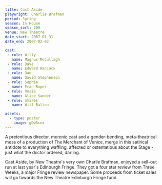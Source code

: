 ```yaml
---
title: Cast Aside
playwright: Charlie Brafman
period: Spring
season: In House
season_sort: 200
venue: New Theatre
date_start: 2007-01-31
date_end: 2007-02-02

cast:
 - role: Willy
   name: Magnus McCullagh
 - role: Dave
   name: Edward Hancock
 - role: Dan
   name: David Stephenson
 - role: Sophia
   name: Fran Roper
 - role: Rosie
   name: Alice Sander
 - role: Smires
   name: Will Ralton

assets:
  - type: poster
    image: gDw5cnx
---
```


A pretentious director, moronic cast and a gender-bending, meta-theatrical mess of a production of The Merchant of Venice, merge in this satirical antidote to everything waffling, affected or ostentatious about the Stage - just what the doctor ordered, darling.

Cast Aside, by New Theatre's very own Charlie Brafman, enjoyed a sell-out run at last year's Edinburgh Fringe. They got a four star review from Three Weeks, a major Fringe review newspaper. Some proceeds from ticket sales will go towards the New Theatre Edinburgh Fringe fund.
